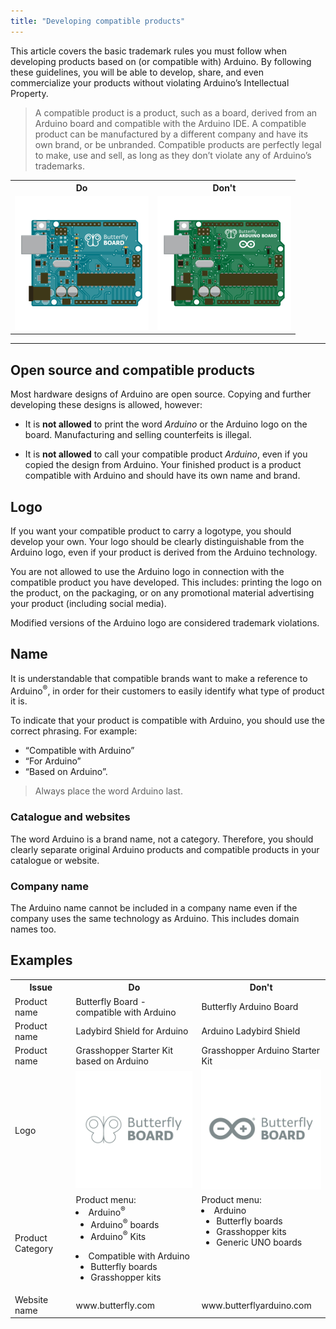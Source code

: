 ```yaml
---
title: "Developing compatible products"
---
```


This article covers the basic trademark rules you must follow when developing products based on (or compatible with) Arduino. By following these guidelines, you will be able to develop, share, and even commercialize your products without violating Arduino’s Intellectual Property.

> A compatible product is a product, such as a board, derived from an Arduino board and compatible with the Arduino IDE. A compatible product can be manufactured by a different company and have its own brand, or be unbranded. Compatible products are perfectly legal to make, use and sell, as long as they don’t violate any of Arduino’s trademarks.

<table>
  <tr>
    <th>Do</th>
    <th>Don't</th>

  </tr>
  <tr>
    <td><img src="img/ArduinoBoard_good_example.png" alt="Blue board with butterfly logo and "Butterfly BOARD" written on top"></td>
    <td><img src="img/ArduinoBoard_bad_example.png" alt="Green board with butterfly logo and "Butterfly ARDUINO BOARD" written on top" and Arduino Infinity logo below"></td>
  </tr>
  <tr>
  </table>

---

## Open source and compatible products

Most hardware designs of Arduino are open source. Copying and further developing these designs is allowed, however:

* It is **not allowed** to print the word *Arduino* or the  Arduino logo on the board. Manufacturing and selling counterfeits is illegal.

* It is **not allowed** to call your compatible product *Arduino*, even if you copied the design from Arduino. Your finished product is a product compatible with Arduino and should have its own name and brand.

## Logo

If you want your compatible product to carry a logotype, you should develop your own. Your logo should be clearly distinguishable from the Arduino logo, even if your product is derived from the Arduino technology.

You are not allowed to use the Arduino logo in connection with the compatible product you have developed. This includes: printing the logo on the product, on the packaging, or on any promotional material advertising your product (including social media).

Modified versions of the Arduino logo are considered trademark violations.

## Name

It is understandable that compatible brands want to make a reference to Arduino<sup>®</sup>, in order for their customers to easily identify what type of product it is.

To indicate that your product is compatible with Arduino, you should use the correct phrasing. For example:

* “Compatible with Arduino”
* “For Arduino”
* “Based on Arduino”.

> Always place the word Arduino last.

### Catalogue and websites

The word Arduino is a brand name, not a category. Therefore, you should clearly separate original Arduino products and compatible products in your catalogue or website.

### Company name

The Arduino name cannot be included in a company name even if the company uses the same technology as Arduino. This includes domain names too.

## Examples

<table>
  <tr>
    <th>Issue</th>
    <th>Do</th>
    <th>Don't</th>
  </tr>
  <tr>
    <td>Product name</td>
    <td>Butterfly Board  - compatible with Arduino</td>
    <td>Butterfly Arduino Board </td>
  </tr>
  <tr>
    <td>Product name</td>
    <td>Ladybird Shield for Arduino</td>
    <td>Arduino Ladybird Shield</td>
  </tr>
  <tr>
    <td>Product name</td>
    <td>Grasshopper Starter Kit based on Arduino</td>
    <td>Grasshopper Arduino Starter Kit </td>
  </tr>
  <tr>
    <td>Logo</td>
    <td><img src="img/ButterflyBoard_good_example.png" alt="Gray butterfly logo with "Butterfly BOARD" written on the side"></td>
    <td><img src="img/ButterflyBoard_bad_example.png" alt="Arduino Infinity logo with "Butterfly BOARD" written on the side"></td>
  </tr>
  <tr>
    <td>Product Category</td>
    <td  style="vertical-align: top;">
      Product menu:
      <li>Arduino<sup>®</sup><ul>
        <li>Arduino<sup>®</sup> boards</li>
        <li>Arduino<sup>®</sup> Kits</li>
        </ul>
        <li>Compatible with Arduino<ul>
          <li>Butterfly boards</li>
          <li>Grasshopper kits</li>
          </ul>
      </li>
    </td>
    <td  style="vertical-align: top;">
      Product menu:
          <li>Arduino<ul>
            <li>Butterfly boards</li>
            <li>Grasshopper kits</li>
            <li>Generic UNO boards</li>
            </ul>
       </li>
     </td>
     </tr>
  <tr>
    <td>Website name</td>
    <td>www.butterfly.com</td>
    <td>www.butterflyarduino.com</td>
  </tr>
  <tr>
  </table>
